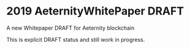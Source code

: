 # 2019 AeternityWhitePaper DRAFT
A new Whitepaper DRAFT for Aeternity  blockchain 

This is explicit DRAFT status and still work in progress. 
